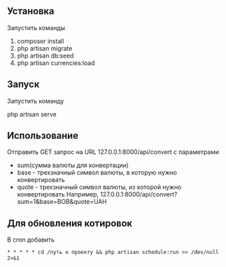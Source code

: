 
## Установка
Запустить команды
1. composer install
2. php artisan migrate
3. php artisan db:seed 
4. php artisan currencies:load

## Запуск
Запустить команду

php artisan serve

## Использование
Отправить GET запрос на URL 
127.0.0.1:8000/api/convert
с параметрами 
- sum(сумма валюты для конвертации)
- base - трехзначный символ валюты, в которую нужно конвертировать
- quote - трехзначный символ валюты, из которой нужно конвертировать
Например, 127.0.0.1:8000/api/convert?sum=1&base=BOB&quote=UAH

## Для обновления котировок
В cron добавить
```
* * * * * cd /путь к проекту && php artisan schedule:run >> /dev/null 2>&1
```
